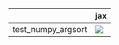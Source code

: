 |                    | jax                                                                                                                                                                                    |
|:-------------------|:---------------------------------------------------------------------------------------------------------------------------------------------------------------------------------------|
| test_numpy_argsort | <a href="https://github.com/unifyai/ivy/actions/runs/3670912153/jobs/6205759520" rel="noopener noreferrer" target="_blank"><img src=https://img.shields.io/badge/-success-success></a> |